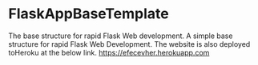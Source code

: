 # FlaskAppBaseTemplate
The base structure for rapid Flask Web development. 
A simple base structure for rapid Flask Web Development.
The website is also deployed toHeroku at the below link.
 https://efecevher.herokuapp.com
 
 
